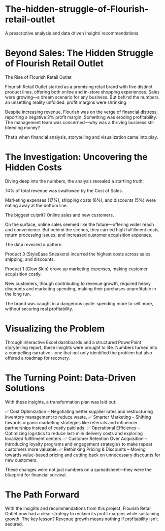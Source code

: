 # The-hidden-struggle-of-Flourish-retail-outlet
A prescriptive analysis and data driven Insight/ recommendations 


# Beyond Sales: The Hidden Struggle of Flourish Retail Outlet

The Rise of Flourish Retail Outlet

Flourish Retail Outlet started as a promising retail brand with five distinct product lines, offering both online and in-store shopping experiences. Sales were growing—a dream scenario for any business. But behind the numbers, an unsettling reality unfolded: profit margins were shrinking.

Despite increasing revenue, Flourish was on the verge of financial distress, reporting a negative 2% profit margin. Something was eroding profitability. The management team was concerned—why was a thriving business still bleeding money?

That’s when financial analysis, storytelling and visualization came into play.

# The Investigation: Uncovering the Hidden Costs

Diving deep into the numbers, the analysis revealed a startling truth:

74% of total revenue was swallowed by the Cost of Sales.

Marketing expenses (17%), shipping costs (6%), and discounts (5%) were eating away at the bottom line.

The biggest culprit? Online sales and new customers.

On the surface, online sales seemed like the future—offering wider reach and convenience. But behind the scenes, they carried high fulfillment costs, return processing issues, and increased customer acquisition expenses.

The data revealed a pattern:

Product 3 (StyleEase Sneakers) incurred the highest costs across sales, shipping, and discounts.

Product 1 (Glow Skin) drove up marketing expenses, making customer acquisition costly.

New customers, though contributing to revenue growth, required heavy discounts and marketing spending, making their purchases unprofitable in the long run.

The brand was caught in a dangerous cycle: spending more to sell more, without securing real profitability.

# Visualizing the Problem

Through interactive Excel dashboards and a structured PowerPoint storytelling report, these insights were brought to life. Numbers turned into a compelling narrative—one that not only identified the problem but also offered a roadmap for recovery.

# The Turning Point: Data-Driven Solutions

With these insights, a transformation plan was laid out:

✅ Cost Optimization – Negotiating better supplier rates and restructuring inventory management to reduce waste.
✅ Smarter Marketing – Shifting towards organic marketing strategies like referrals and influencer partnerships instead of costly paid ads.
✅ Operational Efficiency – Optimizing logistics to reduce last-mile delivery costs and exploring localized fulfillment centers.
✅ Customer Retention Over Acquisition – Introducing loyalty programs and engagement strategies to make repeat customers more valuable.
✅ Rethinking Pricing & Discounts – Moving towards value-based pricing and cutting back on unnecessary discounts for new customers.

These changes were not just numbers on a spreadsheet—they were the blueprint for financial survival.

# The Path Forward

With the insights and recommendations from this project, Flourish Retail Outlet now had a clear strategy to reclaim its profit margins while sustaining growth. The key lesson? Revenue growth means nothing if profitability isn’t secured.
